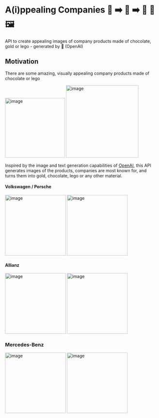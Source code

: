 # A(i)ppealing Companies :office: :arrow_right: :robot: :arrow_right: :chocolate_bar: :car: :framed_picture: 

API to create appealing images of company products made of chocolate, gold or lego - generated by :robot: (OpenAI)

## Motivation

There are some amazing, visually appealing company products made of chocolate or lego

<img width="197" alt="image" src="https://user-images.githubusercontent.com/1872314/208320977-06e18d27-4938-4be3-ab9d-8b2ffc2c85e1.png"> <img width="239" alt="image" src="https://user-images.githubusercontent.com/1872314/208321054-130afbaa-f7db-453e-8db1-114ebce97f4e.png">

Inspired by the image and text generation capabilities of [OpenAI](https://www.postman.com/devrel/workspace/openai/documentation/13183464-90abb798-cb85-43cb-ba3a-ae7941e968da), this API generates images of the products, companies are most known for, and turns them into gold, chocolate, lego or any other material.

#### Volkswagen / Porsche

<img width="200" alt="image" src="https://user-images.githubusercontent.com/1872314/208321137-0ab3cdb9-a2d2-47ad-9f9e-172188a848d5.png"> <img width="200" alt="image" src="https://user-images.githubusercontent.com/1872314/208321209-9a82e2b5-47aa-4d9d-a267-1659e2964b0b.png">


#### Allianz

<img width="200" alt="image" src="https://user-images.githubusercontent.com/1872314/208321233-117ba82b-1c3b-4bab-860a-3fc94b9df407.png"> <img width="200" alt="image" src="https://user-images.githubusercontent.com/1872314/208321469-9a3d2c0a-ced0-4568-b61e-45f5e46f4524.png">


### Mercedes-Benz

<img width="200" alt="image" src="https://user-images.githubusercontent.com/1872314/208321375-19d9198a-858d-4fc9-b95c-6a31fe58096a.png"> <img width="200" alt="image" src="https://user-images.githubusercontent.com/1872314/208321413-806d2afc-d3fb-4660-9299-7ca86be90e2f.png">













